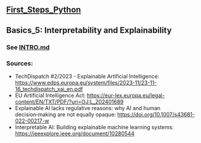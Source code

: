 ## [First_Steps_Python](https://github.com/asofcs/First_Steps_Python)

## Basics_5: Interpretability and Explainability
### See [INTRO.md](https://github.com/asofcs/First_Steps_Python/blob/Basics_5/INTRO.md)
### Sources:
- TechDispatch #2/2023 - Explainable Artificial Intelligence: https://www.edps.europa.eu/system/files/2023-11/23-11-16_techdispatch_xai_en.pdf
- EU Artificial Intelligence Act: https://eur-lex.europa.eu/legal-content/EN/TXT/PDF/?uri=OJ:L_202401689
- Explainable AI lacks regulative reasons: why AI and human decision‑making are not equally opaque: https://doi.org/10.1007/s43681-022-00217-w
- Interpretable AI: Building explainable machine learning systems: https://ieeexplore.ieee.org/document/10280544
